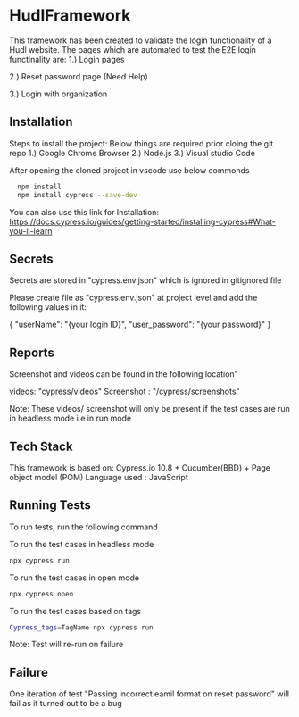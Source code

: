 
# HudlFramework

This framework has been created to validate the login functionality of a Hudl website.
The pages which are automated to test the E2E login functinality are:
1.) Login pages

2.) Reset password page (Need Help)

3.) Login with organization


## Installation

Steps to install the project:
Below things are required prior cloing the git repo
1.) Google Chrome Browser
2.) Node.js
3.) Visual studio Code

After opening the cloned project in vscode use below commonds
```bash
  npm install
  npm install cypress --save-dev
```
    
You can also use this link for Installation:
https://docs.cypress.io/guides/getting-started/installing-cypress#What-you-ll-learn 

## Secrets

Secrets are stored in "cypress.env.json" which is ignored in gitignored file

Please create file as "cypress.env.json" at project level and add the following values in it:

{
  "userName": "{your login ID}",
  "user_password": "{your password}"
}


## Reports

Screenshot and videos can be found in the following location"

videos: "cypress/videos"
Screenshot : "/cypress/screenshots"

Note: These videos/ screenshot will only be present if the test cases are run in headless mode i.e in run mode
## Tech Stack

This framework is based on:
Cypress.io 10.8 + Cucumber(BBD) + Page object model (POM)
Language used : JavaScript


## Running Tests

To run tests, run the following command

To run the test cases in headless mode
```bash
npx cypress run
```
To run the test cases in open mode
```bash
npx cypress open
```
To run the test cases based on tags
```bash
Cypress_tags=TagName npx cypress run
```

Note: Test will re-run on failure
## Failure

One iteration of test "Passing incorrect eamil format on reset password" will fail as it turned out to be a bug

